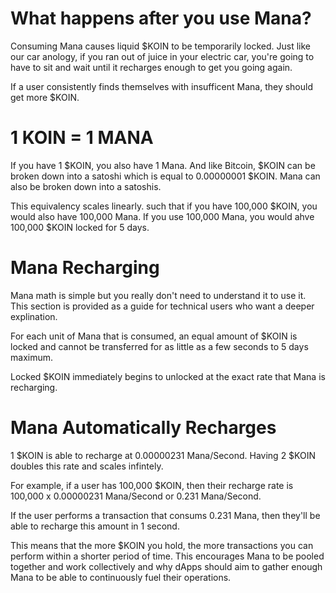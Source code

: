 
# What happens after you use Mana?

Consuming Mana causes liquid $KOIN to be temporarily locked. Just like our car anology, if you ran out of juice in your electric car, you're going to have to sit and wait until it recharges enough to get you going again.

If a user consistently finds themselves with insufficent Mana, they should get more $KOIN.

# 1 KOIN = 1 MANA
If you have 1 $KOIN, you also have 1 Mana. And like Bitcoin, $KOIN can be broken down into a satoshi which is equal to 0.00000001 $KOIN. Mana can also be broken down into a satoshis.

This equivalency scales linearly. such that if you have 100,000 $KOIN, you would also have 100,000 Mana. If you use 100,000 Mana, you would ahve 100,000 $KOIN locked for 5 days.

# Mana Recharging

Mana math is simple but you really don't need to understand it to use it. This section is provided as a guide for technical users who want a deeper explination.

For each unit of Mana that is consumed, an equal amount of $KOIN is locked and cannot be transferred for as little as a few seconds to 5 days maximum. 

Locked $KOIN immediately begins to unlocked at the exact rate that Mana is recharging.

# Mana Automatically Recharges

1 $KOIN is able to recharge at 0.00000231 Mana/Second. Having 2 $KOIN doubles this rate and scales infintely. 

For example, if a user has 100,000 $KOIN, then their recharge rate is 100,000 x 0.00000231 Mana/Second or 0.231 Mana/Second.

If the user performs a transaction that consums 0.231 Mana, then they'll be able to recharge this amount in 1 second.

This means that the more $KOIN you hold, the more transactions you can perform within a shorter period of time. This encourages Mana to be pooled together and work collectively and why dApps should aim to gather enough Mana to be able to continuously fuel their operations.